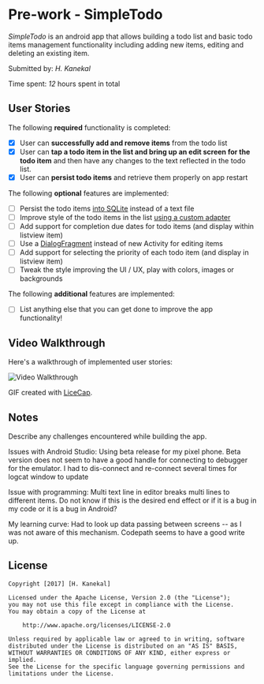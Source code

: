 # Pre-work - SimpleTodo

*SimpleTodo* is an android app that allows building a todo list and basic todo items management functionality including adding new items, editing and deleting an existing item.

Submitted by: *H. Kanekal*

Time spent: *12* hours spent in total

## User Stories

The following **required** functionality is completed:

* [X] User can **successfully add and remove items** from the todo list
* [X] User can **tap a todo item in the list and bring up an edit screen for the todo item** and then have any changes to the text reflected in the todo list.
* [X] User can **persist todo items** and retrieve them properly on app restart

The following **optional** features are implemented:

* [ ] Persist the todo items [into SQLite](http://guides.codepath.com/android/Persisting-Data-to-the-Device#sqlite) instead of a text file
* [ ] Improve style of the todo items in the list [using a custom adapter](http://guides.codepath.com/android/Using-an-ArrayAdapter-with-ListView)
* [ ] Add support for completion due dates for todo items (and display within listview item)
* [ ] Use a [DialogFragment](http://guides.codepath.com/android/Using-DialogFragment) instead of new Activity for editing items
* [ ] Add support for selecting the priority of each todo item (and display in listview item)
* [ ] Tweak the style improving the UI / UX, play with colors, images or backgrounds

The following **additional** features are implemented:

* [ ] List anything else that you can get done to improve the app functionality!

## Video Walkthrough 

Here's a walkthrough of implemented user stories:

<img 
src=http://imgur.com/a/uoIDB
title='Video Walkthrough' 
width='' alt='Video Walkthrough' 
/>

GIF created with [LiceCap](http://www.cockos.com/licecap/).

## Notes

Describe any challenges encountered while building the app.

Issues with Android Studio: 
 Using beta release for my pixel phone. Beta version does 
not seem to have a good handle for connecting to debugger 
for the emulator. I had to dis-connect and re-connect several
times for logcat window to update

Issue with programming:
 Multi text line in editor breaks multi lines to different
items. Do not know if this is the desired end effect or if
it is a bug in my code or it is a bug in Android?
 
My learning curve:
 Had to look up data passing between screens -- as I was not
aware of this mechanism. Codepath seems to have a good write up.

## License

    Copyright [2017] [H. Kanekal]

    Licensed under the Apache License, Version 2.0 (the "License");
    you may not use this file except in compliance with the License.
    You may obtain a copy of the License at

        http://www.apache.org/licenses/LICENSE-2.0

    Unless required by applicable law or agreed to in writing, software
    distributed under the License is distributed on an "AS IS" BASIS,
    WITHOUT WARRANTIES OR CONDITIONS OF ANY KIND, either express or implied.
    See the License for the specific language governing permissions and
    limitations under the License.
